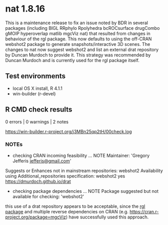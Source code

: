 # nat 1.8.16

This is a maintenance release to fix an issue noted by BDR in several packages (including BIGL RRphylo Rpolyhedra bcROCsurface drugCombo gMOIP hyperoverlap matlib mgcViz nat) that resulted from changes in behaviour of the rgl package. This now defaults to using the off-CRAN webshot2 package to generate snapshots/interactive 3D scenes. The changes to nat now suggest webshot2 and list an external drat repository by Duncan Murdoch to provide it. This strategy was recommended by Duncan Murdoch and is currently used for the rgl package itself.

## Test environments

* local OS X install, R 4.1.1
* win-builder (r-devel)

## R CMD check results

0 errors | 0 warnings | 2 notes

https://win-builder.r-project.org/j3MBn25qp2tH/00check.log

### NOTEs

* checking CRAN incoming feasibility ... NOTE
Maintainer: 'Gregory Jefferis <jefferis@gmail.com>'

Suggests or Enhances not in mainstream repositories:
  webshot2
Availability using Additional_repositories specification:
  webshot2   yes   https://dmurdoch.github.io/drat

* checking package dependencies ... NOTE
Package suggested but not available for checking: 'webshot2'
  
this use of a drat repository appears to be acceptable, since the [rgl package](https://cran.r-project.org/package=rgl) and multiple reverse dependencies on CRAN (e.g. https://cran.r-project.org/package=mgcViz) have successfully used this approach.
